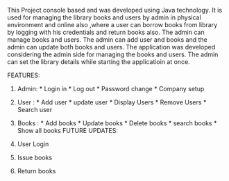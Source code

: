 This Project console based and was developed using Java technology. It is used for managing the library books and users by admin in physical environment  and online also ,where a  user can borrow books from library by logging with his credentials and return books also. The admin can manage books and users. The admin can add user and books and the admin can update both books and users.
The application was developed considering the admin side for managing the books and users. The admin can set the library details while starting the applicatioin at once.

FEATURES: 
  1) Admin: * Login in
            * Log out
            * Password change
            * Company setup

     
  3) User : * Add user
            * update user
            * Display Users
            * Remove Users
            * Search user

     
4) Books : * Add books
           * Update books
           * Delete books
           * search books
           * Show all books
FUTURE UPDATES:
1) User Login
2) Issue books
3) Return books

